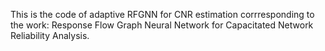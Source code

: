 This is the code of adaptive RFGNN for CNR estimation corrresponding to the work: Response Flow Graph Neural Network for Capacitated Network Reliability Analysis.

